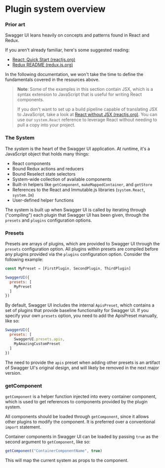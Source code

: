 # Plugin system overview

### Prior art

Swagger UI leans heavily on concepts and patterns found in React and Redux.

If you aren't already familiar, here's some suggested reading:

- [React: Quick Start (reactjs.org)](https://reactjs.org/docs/hello-world.html)
- [Redux README (redux.js.org)](https://redux.js.org/)

In the following documentation, we won't take the time to define the fundamentals covered in the resources above.

> **Note**: Some of the examples in this section contain JSX, which is a syntax extension to JavaScript that is useful for writing React components.
>
> If you don't want to set up a build pipeline capable of translating JSX to JavaScript, take a look at [React without JSX (reactjs.org)](https://reactjs.org/docs/react-without-jsx.html). You can use our `system.React` reference to leverage React without needing to pull a copy into your project.

### The System

The _system_ is the heart of the Swagger UI application. At runtime, it's a JavaScript object that holds many things:

- React components
- Bound Redux actions and reducers
- Bound Reselect state selectors
- System-wide collection of available components
- Built-in helpers like `getComponent`, `makeMappedContainer`, and `getStore`
- References to the React and Immutable.js libraries (`system.React`, `system.Im`)
- User-defined helper functions

The system is built up when Swagger UI is called by iterating through ("compiling") each plugin that Swagger UI has been given, through the `presets` and `plugins` configuration options.

### Presets

Presets are arrays of plugins, which are provided to Swagger UI through the `presets` configuration option. All plugins within presets are compiled before any plugins provided via the `plugins` configuration option. Consider the following example:

```javascript
const MyPreset = [FirstPlugin, SecondPlugin, ThirdPlugin]

SwaggerUI({
  presets: [
    MyPreset
  ]
})
```

By default, Swagger UI includes the internal `ApisPreset`, which contains a set of plugins that provide baseline functionality for Swagger UI. If you specify your own `presets` option, you need to add the ApisPreset manually, like so:

```javascript
SwaggerUI({
  presets: [
    SwaggerUI.presets.apis,
    MyAmazingCustomPreset
  ]
})
```

The need to provide the `apis` preset when adding other presets is an artifact of Swagger UI's original design, and will likely be removed in the next major version.

### getComponent

`getComponent` is a helper function injected into every container component, which is used to get references to components provided by the plugin system.

All components should be loaded through `getComponent`, since it allows other plugins to modify the component. It is preferred over a conventional `import` statement.

Container components in Swagger UI can be loaded by passing `true` as the second argument to `getComponent`, like so:

```javascript
getComponent("ContainerComponentName", true)
```

This will map the current system as props to the component.
